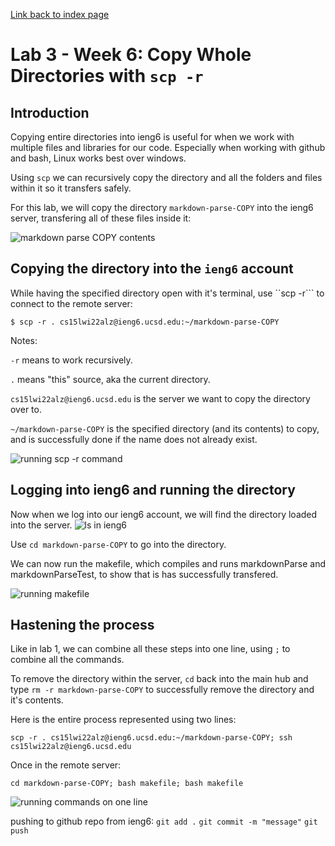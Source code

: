 [Link back to index page](https://mialyssa.github.io/cse15l-lab-reports/)

# Lab 3 - Week 6: Copy Whole Directories with ```scp -r```

## Introduction
Copying entire directories into ieng6 is useful for when we work with multiple files and libraries for our code. Especially when working with github and bash, Linux works best over windows.

Using ```scp``` we can recursively copy the directory and all the folders and files within it so it transfers safely. 

For this lab, we will copy the directory ```markdown-parse-COPY``` into the ieng6 server, transfering all of these files inside it: 

![markdown parse COPY contents](https://user-images.githubusercontent.com/97639434/153683135-df3b9e10-d993-49bd-b3cb-02f60101c584.png)

## Copying the directory into the ```ieng6``` account

While having the specified directory open with it's terminal, use ``scp -r``` to connect to the remote server:

``` 
$ scp -r . cs15lwi22alz@ieng6.ucsd.edu:~/markdown-parse-COPY 
```

Notes:

```-r``` means to work recursively.

```.``` means "this" source, aka the current directory.

```cs15lwi22alz@ieng6.ucsd.edu``` is the server we want to copy the directory over to.

```~/markdown-parse-COPY``` is the specified directory (and its contents) to copy, and is successfully done if the name does not already exist.

![running scp -r command](https://user-images.githubusercontent.com/97639434/153683347-144389bc-0e61-4254-baa7-d90ff69da796.png)


## Logging into ieng6 and running the directory

Now when we log into our ieng6 account, we will find the directory loaded into the server.
![ls in ieng6](https://user-images.githubusercontent.com/97639434/153683529-2aef3068-c7e7-4334-b3d9-400fb72b50d4.png)

Use ```cd markdown-parse-COPY``` to go into the directory.

We can now run the makefile, which compiles and runs markdownParse and markdownParseTest, to show that is has successfully transfered. 

![running makefile](https://user-images.githubusercontent.com/97639434/153685608-c43c9c0a-832b-4e82-b514-b27b06483ab2.png)


## Hastening the process

Like in lab 1, we can combine all these steps into one line, using ```;``` to combine all the commands.

To remove the directory within the server, ```cd``` back into the main hub and type ```rm -r markdown-parse-COPY``` to successfully remove the directory and it's contents.

Here is the entire process represented using two lines:
```
scp -r . cs15lwi22alz@ieng6.ucsd.edu:~/markdown-parse-COPY; ssh cs15lwi22alz@ieng6.ucsd.edu
```
Once in the remote server:
```
cd markdown-parse-COPY; bash makefile; bash makefile
```
![running commands on one line](https://user-images.githubusercontent.com/97639434/153686227-5de46469-9538-456b-840c-282e60a02dc9.png)

pushing to github repo from ieng6:
    ```git add .```
    ```git commit -m "message"```
    ```git push```
